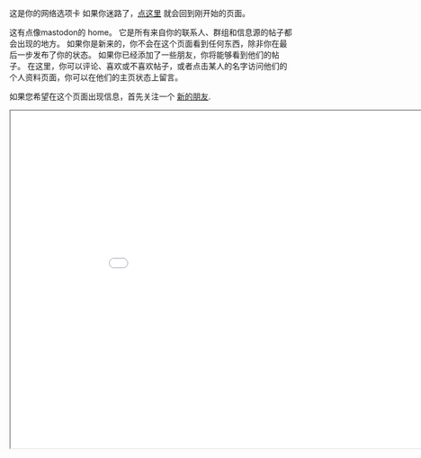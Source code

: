 这是你的网络选项卡
如果你迷路了，<a href="help/Quick-Start-network">点这里</a> 就会回到刚开始的页面。

这有点像mastodon的 home。
它是所有来自你的联系人、群组和信息源的帖子都会出现的地方。
如果你是新来的，你不会在这个页面看到任何东西，除非你在最后一步发布了你的状态。
如果你已经添加了一些朋友，你将能够看到他们的帖子。
在这里，你可以评论、喜欢或不喜欢帖子，或者点击某人的名字访问他们的个人资料页面，你可以在他们的主页状态上留言。

如果您希望在这个页面出现信息，首先关注一个 <a href="help/Quick-Start-makingnewfriends"> 新的朋友</a>.
<iframe src="network" width="950" height="600"></iframe>